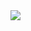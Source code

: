 <img src="https://github-readme-stats.vercel.app/api/top-langs/?username=mk-ehe&size_weight=1&count_weight=0&theme=dark&langs_count=6&z">
